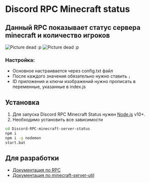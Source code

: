 # Discord RPC Minecraft status

## Данный RPC показывает статус сервера minecraft и количество игроков

![Picture dead :p](https://i.imgur.com/QKF7sAS.png)
![Picture dead :p](https://i.imgur.com/uXNNRbz.png)

### Настройка:

- Основное настраивается через config.txt файл
- После каждого значения обязательно нужно ставить `;`
- ID приложения и ключи изображений нужно прописать в переменные, указанные в index.js

## Установка

1. Для запуска Discord RPC Minecraft Status нужен [Node.js](https://nodejs.org/) v10+.
2. Необходимо установить все зависимости

```sh
cd Discord-RPC-minecraft-server-status
npm i
npm i -g nodemon
start.bat
```

## Для разработки

- [Документация по RPC](https://discord.com/developers/docs/rich-presence/how-to)
- [Документация по minecraft-server-util](https://www.npmjs.com/package/minecraft-server-util)
